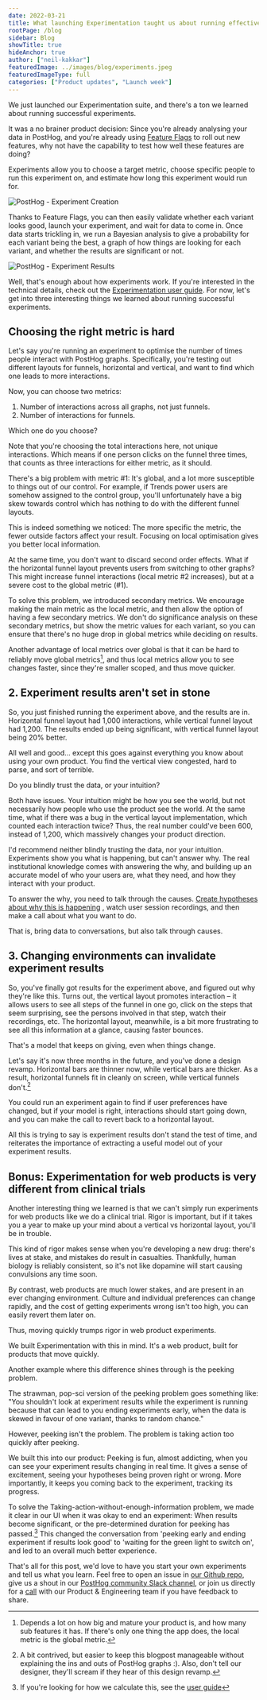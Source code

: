```yaml
---
date: 2022-03-21
title: What launching Experimentation taught us about running effective A/B tests
rootPage: /blog
sidebar: Blog
showTitle: true
hideAnchor: true
author: ["neil-kakkar"]
featuredImage: ../images/blog/experiments.jpeg
featuredImageType: full
categories: ["Product updates", "Launch week"]
---
```


We just launched our Experimentation suite, and there's a ton we learned about running successful experiments.

It was a no brainer product decision: Since you're already analysing your data in PostHog, and you're already using [Feature Flags](/product/feature-flags) to roll out new features, why not have the capability to test how well these features are doing?

Experiments allow you to choose a target metric, choose specific people to run this experiment on, and estimate how long this experiment would run for.

![PostHog - Experiment Creation](../images/blog/experimentation/experiment-creation.png)

Thanks to Feature Flags, you can then easily validate whether each variant looks good, launch your experiment, and wait for data to come in. Once data starts trickling in, we run a Bayesian analysis to give a probability for each variant being the best, a graph of how things are looking for each variant, and whether the results are significant or not.

![PostHog - Experiment Results](../images/blog/experimentation/experiment-results.png)

Well, that's enough about how experiments work. If you're interested in the technical details, check out the [Experimentation user guide](/docs/user-guides/experimentation). For now, let's get into three interesting things we learned about running successful experiments.


## Choosing the right metric is hard

Let's say you're running an experiment to optimise the number of times people interact with PostHog graphs. Specifically, you're testing out different layouts for funnels, horizontal and vertical, and want to find which one leads to more interactions.

Now, you can choose two metrics:

1. Number of interactions across all graphs, not just funnels.
2. Number of interactions for funnels.

Which one do you choose?

Note that you're choosing the total interactions here, not unique interactions. Which means if one person clicks on the funnel three times, that counts as three interactions for either metric, as it should.

There's a big problem with metric #1: It's global, and a lot more susceptible to things out of our control. For example, if Trends power users are somehow assigned to the control group, you'll unfortunately have a big skew towards control which has nothing to do with the different funnel layouts.

This is indeed something we noticed: The more specific the metric, the fewer outside factors affect your result. Focusing on local optimisation gives you better local information.

At the same time, you don't want to discard second order effects. What if the horizontal funnel layout prevents users from switching to other graphs? This might increase funnel interactions (local metric #2 increases), but at a severe cost to the global metric (#1).

To solve this problem, we introduced secondary metrics. We encourage making the main metric as the local metric, and then allow the option of having a few secondary metrics. We don't do significance analysis on these secondary metrics, but show the metric values for each variant, so you can ensure that there's no huge drop in global metrics while deciding on results.

Another advantage of local metrics over global is that it can be hard to reliably move global metrics[^2], and thus local metrics allow you to see changes faster, since they're smaller scoped, and thus move quicker.

[^2]: Depends a lot on how big and mature your product is, and how many sub features it has. If there's only one thing the app does, the local metric is the global metric.

## 2. Experiment results aren't set in stone

So, you just finished running the experiment above, and the results are in. Horizontal funnel layout had 1,000 interactions, while vertical funnel layout had 1,200. The results ended up being significant, with vertical funnel layout being 20% better.

All well and good... except this goes against everything you know about using your own product. You find the vertical view congested, hard to parse, and sort of terrible.

Do you blindly trust the data, or your intuition?

Both have issues. Your intuition might be how you see the world, but not necessarily how people who use the product see the world. At the same time, what if there was a bug in the vertical layout implementation, which counted each interaction twice? Thus, the real number could've been 600, instead of 1,200, which massively changes your product direction.

I'd recommend neither blindly trusting the data, nor your intuition. Experiments show you what is happening, but can't answer why. The real institutional knowledge comes with answering the why, and building up an accurate model of who your users are, what they need, and how they interact with your product.

To answer the why, you need to talk through the causes. <a target='_blank' rel="noopener" href='https://neilkakkar.com/Bayes-Theorem-Framework-for-Critical-Thinking.html'> Create hypotheses about why this is happening</a> , watch user session recordings, and then make a call about what you want to do.

That is, bring data to conversations, but also talk through causes.

## 3. Changing environments can invalidate experiment results

So, you've finally got results for the experiment above, and figured out why they're like this. Turns out, the vertical layout promotes interaction – it allows users to see all steps of the funnel in one go, click on the steps that seem surprising, see the persons involved in that step, watch their recordings, etc. The horizontal layout, meanwhile, is a bit more frustrating to see all this information at a glance, causing faster bounces.

That's a model that keeps on giving, even when things change.

Let's say it's now three months in the future, and you've done a design revamp. Horizontal bars are thinner now, while vertical bars are thicker. As a result, horizontal funnels fit in cleanly on screen, while vertical funnels don't.[^4]

You could run an experiment again to find if user preferences have changed, but if your model is right, interactions should start going down, and you can make the call to revert back to a horizontal layout.

[^4]: A bit contrived, but easier to keep this blogpost manageable without explaining the ins and outs of PostHog graphs :). Also, don't tell our designer, they'll scream if they hear of this design revamp.

All this is trying to say is experiment results don't stand the test of time, and reiterates the importance of extracting a useful model out of your experiment results.

## Bonus: Experimentation for web products is very different from clinical trials

Another interesting thing we learned is that we can't simply run experiments for web products like we do a clinical trial. Rigor is important, but if it takes you a year to make up your mind about a vertical vs horizontal layout, you'll be in trouble.

This kind of rigor makes sense when you're developing a new drug: there's lives at stake, and mistakes do result in casualties. Thankfully, human biology is reliably consistent, so it's not like dopamine will start causing convulsions any time soon.

By contrast, web products are much lower stakes, and are present in an ever changing environment. Culture and individual preferences can change rapidly, and the cost of getting experiments wrong isn't too high, you can easily revert them later on.

Thus, moving quickly trumps rigor in web product experiments.

We built Experimentation with this in mind. It's a web product, built for products that move quickly.

Another example where this difference shines through is the peeking problem.

The strawman, pop-sci version of the peeking problem goes something like: "You shouldn't look at experiment results while the experiment is running because that can lead to you ending experiments early, when the data is skewed in favour of one variant, thanks to random chance."

However, peeking isn't the problem. The problem is taking action too quickly after peeking.

We built this into our product: Peeking is fun, almost addicting, when you can see your experiment results changing in real time. It gives a sense of excitement, seeing your hypotheses being proven right or wrong. More importantly, it keeps you coming back to the experiment, tracking its progress.

To solve the Taking-action-without-enough-information problem, we made it clear in our UI when it was okay to end an experiment: When results become significant, or the pre-determined duration for peeking has passed.[^1] This changed the conversation from 'peeking early and ending experiment if results look good' to 'waiting for the green light to switch on', and led to an overall much better experience.

[^1]: If you're looking for how we calculate this, see the [user guide](/docs/user-guides/experimentation)

That's all for this post, we'd love to have you start your own experiments and tell us what you learn. Feel free to open an issue in [our Github repo](https://github.com/PostHog/posthog), give us a shout in our [PostHog community Slack channel](/slack), or join us directly for a [call](https://calendly.com/posthog-feedback) with our Product & Engineering team if you have feedback to share.
